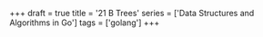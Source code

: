 +++
draft = true
title = '21 B Trees'
series = ['Data Structures and Algorithms in Go']
tags = ['golang']
+++